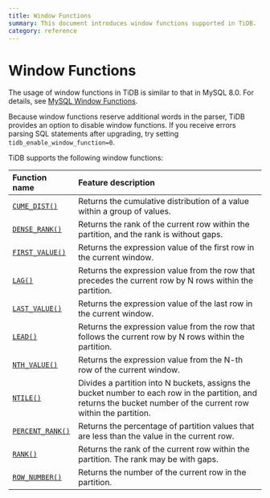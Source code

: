 ```yaml
---
title: Window Functions
summary: This document introduces window functions supported in TiDB.
category: reference
---
```


# Window Functions

The usage of window functions in TiDB is similar to that in MySQL 8.0. For details, see [MySQL Window Functions](https://dev.mysql.com/doc/refman/8.0/en/window-functions.html).

Because window functions reserve additional words in the parser, TiDB provides an option to disable window functions. If you receive errors parsing SQL statements after upgrading, try setting `tidb_enable_window_function=0`.

TiDB supports the following window functions:

| Function name | Feature description |
| :-------------- | :------------------------------------- |
| [`CUME_DIST()`](https://dev.mysql.com/doc/refman/8.0/en/window-function-descriptions.html#function_cume-dist) | Returns the cumulative distribution of a value within a group of values. |
| [`DENSE_RANK()`](https://dev.mysql.com/doc/refman/8.0/en/window-function-descriptions.html#function_dense-rank) | Returns the rank of the current row within the partition, and the rank is without gaps. |
| [`FIRST_VALUE()`](https://dev.mysql.com/doc/refman/8.0/en/window-function-descriptions.html#function_first-value) | Returns the expression value of the first row in the current window. |
| [`LAG()`](https://dev.mysql.com/doc/refman/8.0/en/window-function-descriptions.html#function_lag) | Returns the expression value from the row that precedes the current row by N rows within the partition. |
| [`LAST_VALUE()`](https://dev.mysql.com/doc/refman/8.0/en/window-function-descriptions.html#function_last-value) | Returns the expression value of the last row in the current window. |
| [`LEAD()`](https://dev.mysql.com/doc/refman/8.0/en/window-function-descriptions.html#function_lead) | Returns the expression value from the row that follows the current row by N rows within the partition. |
| [`NTH_VALUE()`](https://dev.mysql.com/doc/refman/8.0/en/window-function-descriptions.html#function_nth-value) | Returns the expression value from the N-th row of the current window. |
| [`NTILE()`](https://dev.mysql.com/doc/refman/8.0/en/window-function-descriptions.html#function_ntile)| Divides a partition into N buckets, assigns the bucket number to each row in the partition, and returns the bucket number of the current row within the partition. |
| [`PERCENT_RANK()`](https://dev.mysql.com/doc/refman/8.0/en/window-function-descriptions.html#function_percent-rank)| Returns the percentage of partition values that are less than the value in the current row. |
| [`RANK()`](https://dev.mysql.com/doc/refman/8.0/en/window-function-descriptions.html#function_rank)| Returns the rank of the current row within the partition. The rank may be with gaps. |
| [`ROW_NUMBER()`](https://dev.mysql.com/doc/refman/8.0/en/window-function-descriptions.html#function_row-number)| Returns the number of the current row in the partition. |
